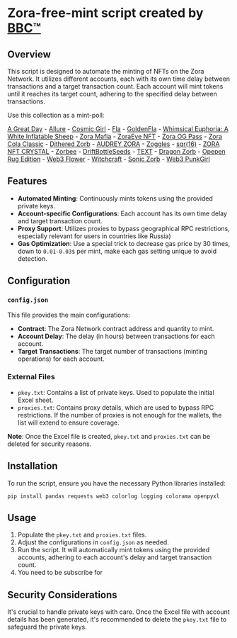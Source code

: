 
# Zora-free-mint script created by [BBC™](https://t.me/CryptoBub_ble) 

## Overview

This script is designed to automate the minting of NFTs on the Zora Network. It utilizes different accounts, each with its own time delay between transactions and a target transaction count. Each account will mint tokens until it reaches its target count, adhering to the specified delay between transactions.

Use this collection as a mint-poll:

[A Great Day](https://mint.fun/zora/0x4de73D198598C3B4942E95657a12cBc399E4aDB5) - [Allure](https://mint.fun/zora/0x53cb0B849491590CaB2cc44AF8c20e68e21fc36D) - [Cosmic Girl](https://mint.fun/zora/0xca5F4088c11B51c5D2B9FE5e5Bc11F1aff2C4dA7) -
[Fla](https://mint.fun/zora/0x9eAE90902a68584E93a83D7638D3a95ac67FC446) - [GoldenFla](https://mint.fun/zora/0x4073a52A3fc328D489534Ab908347eC1FcB18f7f) - [Whimsical Euphoria: A White Inflatable Sheep](https://mint.fun/zora/0x12B93dA6865B035AE7151067C8d264Af2ae4be8E) -
[Zora Mafia](https://mint.fun/zora/0xC47ADb3e5dC59FC3B41d92205ABa356830b44a93) - [ZoraEye NFT](https://mint.fun/zora/0x8A43793D26b5DBd5133b78A85b0DEF8fB8Fce9B3) - [Zora OG Pass](https://mint.fun/zora/0x266b7E8Df0368Dd4006bE5469DD4EE13EA53d3a4) -
[Zora Cola Classic](https://mint.fun/zora/0xFa177a7eDC2518E70F8f8Ee159fA355D6b727257) - [Dithered Zorb](https://mint.fun/zora/0x48D913ee06B66599789F056A0e48Bb45Caf3b4e9) - [AUDREY ZORA](https://mint.fun/zora/0x29519d48612E11D9cEFB006D82A35a8481e1ABdB) -
[Zoggles](https://mint.fun/zora/0x8974B96dA5886Ed636962F66a6456DC39118A140) - [sqr(16)](https://mint.fun/zora/0xbC2cA61440fAF65a9868295Efa5d5D87c55B9529) - [ZORA NFT CRYSTAL](https://mint.fun/zora/0xb096832A6ccD9053fe7a0EF075191Fe342D1AB75) -
[Zorbee](https://mint.fun/zora/0x8f1B6776963bFcaa26f4e2a41289cFc3F50eD554) - [DriftBottleSeeds](https://mint.fun/zora/0xd46760C832960eEBd81391aC5DC8502A778B24Ec) - [TEXT](https://mint.fun/zora/0xA46aE6ffa6D987eeAF704E8ff6268Fc8D8166e1c) -
[Dragon Zorb](https://mint.fun/zora/0x93BCe2fF7CF7cFc722F70F8a5A93C2849C5eDEEF) - [Opepen Rug Edition](https://mint.fun/zora/0x6BF820b6EF66B9946d078679a50DcDF2BF2e033c) - [Web3 Flower](https://mint.fun/zora/0x438F8f41801d470d0b7551F4d01853e7ca1fd0D8) -
[Witchcraft](https://mint.fun/zora/0x300Ee523E8b95B3B4DB763089505F525a2d61721) - [Sonic Zorb](https://mint.fun/zora/0xb3d0bA3c295FdB0918Fe4BcDE04f62f36E60F50c) - [Web3 PunkGirl](https://mint.fun/zora/0xdB123EeDcFE960a03310D3A26f4A28D26627dcfe)


## Features

- **Automated Minting**: Continuously mints tokens using the provided private keys.
- **Account-specific Configurations**: Each account has its own time delay and target transaction count.
- **Proxy Support**: Utilizes proxies to bypass geographical RPC restrictions, especially relevant for users in countries like Russia)
- **Gas Optimization**: Use a special trick to decrease gas price by 30 times, down to `0.01-0.03$` per mint, make each gas setting unique to avoid detection.

## Configuration

### `config.json`

This file provides the main configurations:

- **Contract**: The Zora Network contract address and quantity to mint.
- **Account Delay**: The delay (in hours) between transactions for each account.
- **Target Transactions**: The target number of transactions (minting operations) for each account.

### External Files

- `pkey.txt`: Contains a list of private keys. Used to populate the initial Excel sheet.
- `proxies.txt`: Contains proxy details, which are used to bypass RPC restrictions. If the number of proxies is not enough for the wallets, the list will extend to ensure coverage.

**Note**: Once the Excel file is created, `pkey.txt` and `proxies.txt` can be deleted for security reasons.

## Installation

To run the script, ensure you have the necessary Python libraries installed:

```
pip install pandas requests web3 colorlog logging colorama openpyxl
```

## Usage

1. Populate the `pkey.txt` and `proxies.txt` files.
2. Adjust the configurations in `config.json` as needed.
3. Run the script. It will automatically mint tokens using the provided accounts, adhering to each account's delay and target transaction count.
4. You need to be subscribe for 
## Security Considerations

It's crucial to handle private keys with care. Once the Excel file with account details has been generated, it's recommended to delete the `pkey.txt` file to safeguard the private keys.



